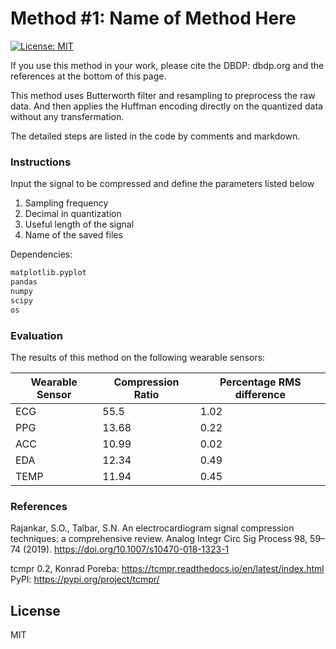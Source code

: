 # Method #1: Name of Method Here

[![License: MIT](https://img.shields.io/badge/License-MIT-yellow.svg)](https://opensource.org/licenses/MIT)

If you use this method in your work, please cite the DBDP: dbdp.org and the references at the bottom of this page.

This method uses Butterworth filter and resampling to preprocess the raw data. And then applies the Huffman encoding directly on the quantized data without any transfermation.

The detailed steps are listed in the code by comments and markdown.


### Instructions

Input the signal to be compressed and define the parameters listed below

1. Sampling frequency
2. Decimal in quantization
3. Useful length of the signal
4. Name of the saved files


Dependencies:

```sh
matplotlib.pyplot
pandas
numpy
scipy
os
```

### Evaluation

The results of this method on the following wearable sensors:

| Wearable Sensor | Compression Ratio | Percentage RMS difference |
| ------ | ------ | ------ | 
| ECG | 55.5 | 1.02 |
| PPG | 13.68 | 0.22 |
| ACC | 10.99 | 0.02 |
| EDA | 12.34 | 0.49 |
| TEMP | 11.94 | 0.45 |



### References

Rajankar, S.O., Talbar, S.N. An electrocardiogram signal compression techniques: a comprehensive review. Analog Integr Circ Sig Process 98, 59–74 (2019). https://doi.org/10.1007/s10470-018-1323-1

tcmpr 0.2, Konrad Poreba: https://tcmpr.readthedocs.io/en/latest/index.html
PyPI: https://pypi.org/project/tcmpr/


License
----

MIT



[//]: # (These are reference links used in the body of this note and get stripped out when the markdown processor does its job. There is no need to format nicely because it shouldn't be seen. Thanks SO - http://stackoverflow.com/questions/4823468/store-comments-in-markdown-syntax)


   [dill]: <https://github.com/joemccann/dillinger>
   [git-repo-url]: <https://github.com/joemccann/dillinger.git>
   [john gruber]: <http://daringfireball.net>
   [df1]: <http://daringfireball.net/projects/markdown/>
   [markdown-it]: <https://github.com/markdown-it/markdown-it>
   [Ace Editor]: <http://ace.ajax.org>
   [node.js]: <http://nodejs.org>
   [Twitter Bootstrap]: <http://twitter.github.com/bootstrap/>
   [jQuery]: <http://jquery.com>
   [@tjholowaychuk]: <http://twitter.com/tjholowaychuk>
   [express]: <http://expressjs.com>
   [AngularJS]: <http://angularjs.org>
   [Gulp]: <http://gulpjs.com>

   [PlDb]: <https://github.com/joemccann/dillinger/tree/master/plugins/dropbox/README.md>
   [PlGh]: <https://github.com/joemccann/dillinger/tree/master/plugins/github/README.md>
   [PlGd]: <https://github.com/joemccann/dillinger/tree/master/plugins/googledrive/README.md>
   [PlOd]: <https://github.com/joemccann/dillinger/tree/master/plugins/onedrive/README.md>
   [PlMe]: <https://github.com/joemccann/dillinger/tree/master/plugins/medium/README.md>
   [PlGa]: <https://github.com/RahulHP/dillinger/blob/master/plugins/googleanalytics/README.md>
